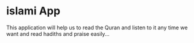 <h1>islami App</h1>
This application will help us to read the Quran and listen to it any time we want and read hadiths and praise easily...
